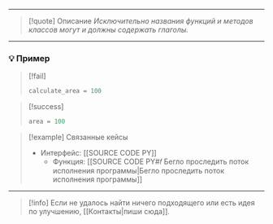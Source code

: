 ***

>[!quote] Описание
_Исключительно названия функций и методов классов могут и должны содержать глаголы._

***
### 💡 Пример

> [!fail]
> ```python
> calculate_area = 100
> ```

> [!success]
> ```python
> area = 100
> ```

> [!example] Связанные кейсы
>- Интерфейс: [[SOURCE CODE PY]]
>	- Функция: [[SOURCE CODE PY#𝑓 Бегло проследить поток исполнения программы|Бегло проследить поток исполнения программы]]

***

> [!info]
> Если не удалось найти ничего подходящего или есть идея по улучшению, [[Контакты|пиши сюда]].
